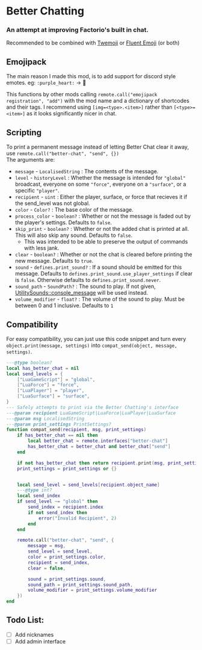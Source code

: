 # Better Chatting
### An attempt at improving Factorio's built in chat.

Recommended to be combined with [Twemoji](https://mods.factorio.com/mod/twemoji-in-factorio) or [Fluent Emoji](https://mods.factorio.com/mod/fluent-emoji) (or both)

## Emojipack
The main reason I made this mod, is to add support for discord style emotes. eg: `:purple_heart:` -> 💜

This functions by other mods calling `remote.call("emojipack registration", "add")` with the mod name and a dictionary of shortcodes and their tags. I recommend using `[img=<type>.<item>]` rather than `[<type>=<item>]` as it looks significantly nicer in chat.

## Scripting
To print a permanent message instead of letting Better Chat clear it away, use `remote.call("better-chat", "send", {})`
<br>The arguments are:
- `message` - `LocalisedString` : The contents of the message.
- `level` - `historyLevel` : Whether the message is intended for `"global"` broadcast, everyone on some `"force"`, everyone on a `"surface"`, or a specific `"player"`.
- `recipient` - `uint` : Either the player, surface, or force that recieves it if the send_level was not global.
- `color` - `Color?` : The base color of the message.
- `process_color` - `boolean?` : Whether or not the message is faded out by the player's settings. Defaults to `false`.
- `skip_print` - `boolean?` : Whether or not the added chat is printed at all. This will also skip any sound. Defaults to `false`.
	- This was intended to be able to preserve the output of commands with less jank.
- `clear` - `boolean?` : Whether or not the chat is cleared before printing the new message. Defaults to `true`.
- `sound` - `defines.print_sound?` : If a sound should be emitted for this message. Defaults to `defines.print_sound.use_player_settings` if clear is `false`. Otherwise defaults to `defines.print_sound.never`.
- `sound_path` - `SoundPath?` : The sound to play. If not given, [UtilitySounds::console\_message](https://lua-api.factorio.com/latest/prototypes/UtilitySounds.html#console_message) will be used instead.
- `volume_modifier` - `float?` : The volume of the sound to play. Must be between 0 and 1 inclusive. Defaults to `1`


## Compatibility
For easy compatibility, you can just use this code snippet and turn every `object.print(message, settings)` into `compat_send(object, message, settings)`.
```lua
---@type boolean?
local has_better_chat = nil
local send_levels = {
	["LuaGameScript"] = "global",
	["LuaForce"] = "force",
	["LuaPlayer"] = "player",
	["LuaSurface"] = "surface",
}
--- Safely attempts to print via the Better Chatting's interface
---@param recipient LuaGameScript|LuaForce|LuaPlayer|LuaSurface
---@param msg LocalisedString
---@param print_settings PrintSettings?
function compat_send(recipient, msg, print_settings)
	if has_better_chat == nil then
		local better_chat = remote.interfaces["better-chat"]
		has_better_chat = better_chat and better_chat["send"]
	end

	if not has_better_chat then return recipient.print(msg, print_settings) end
	print_settings = print_settings or {}


	local send_level = send_levels[recipient.object_name]
	---@type int?
	local send_index
	if send_level ~= "global" then
		send_index = recipient.index
		if not send_index then
			error("Invalid Recipient", 2)
		end
	end

	remote.call("better-chat", "send", {
		message = msg,
		send_level = send_level,
		color = print_settings.color,
		recipient = send_index,
		clear = false,

		sound = print_settings.sound,
		sound_path = print_settings.sound_path,
		volume_modifier = print_settings.volume_modifier
	})
end
```


## Todo List:
- [ ] Add nicknames
- [ ] Add admin interface